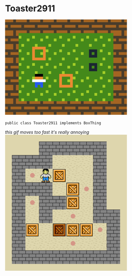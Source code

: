 # Toaster2911

<img src="Sokoban2.gif" alt="box game" style="width: 400px;"/>

`public class Toaster2911 implements BoxThing`






*this gif moves too fast it's really annoying*
<img src="Sokoban_ani.gif" alt="box game" style="width: 400px;"/>



